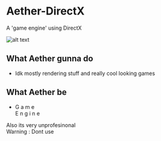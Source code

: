 # Aether-DirectX
A 'game engine' using DirectX

![alt text](https://i.ibb.co/SwRGMQX/Aether.png)


## What Aether gunna do
* Idk mostly rendering stuff and really cool looking games

## What Aether be
* G a m e <br> E n g i n e


Also its very unprofesinonal <br>
Warning : Dont use